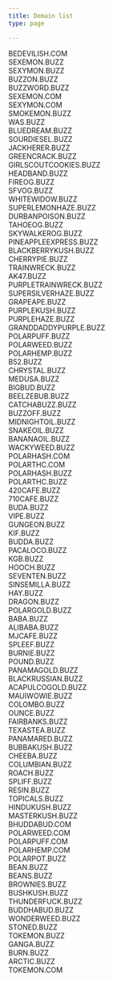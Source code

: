 ```yaml
---
title: Domain list
type: page

---
```


<div class="flex-container">
  <div class="flex-item">BEDEVILISH.COM</div>
  <div class="flex-item">SEXEMON.BUZZ</div>
  <div class="flex-item">SEXYMON.BUZZ</div>
  <div class="flex-item">BUZZON.BUZZ</div>
  <div class="flex-item">BUZZWORD.BUZZ</div>
  <div class="flex-item">SEXEMON.COM</div>
  <div class="flex-item">SEXYMON.COM</div>
  <div class="flex-item">SMOKEMON.BUZZ</div>
  <div class="flex-item">WAS.BUZZ</div>
  <div class="flex-item">BLUEDREAM.BUZZ</div>
  <div class="flex-item">SOURDIESEL.BUZZ</div>
  <div class="flex-item">JACKHERER.BUZZ</div>
  <div class="flex-item">GREENCRACK.BUZZ</div>
  <div class="flex-item">GIRLSCOUTCOOKIES.BUZZ</div>
  <div class="flex-item">HEADBAND.BUZZ</div>
  <div class="flex-item">FIREOG.BUZZ</div>
  <div class="flex-item">SFVOG.BUZZ</div>
  <div class="flex-item">WHITEWIDOW.BUZZ</div>
  <div class="flex-item">SUPERLEMONHAZE.BUZZ</div>
  <div class="flex-item">DURBANPOISON.BUZZ</div>
  <div class="flex-item">TAHOEOG.BUZZ</div>
  <div class="flex-item">SKYWALKEROG.BUZZ</div>
  <div class="flex-item">PINEAPPLEEXPRESS.BUZZ</div>
  <div class="flex-item">BLACKBERRYKUSH.BUZZ</div>
  <div class="flex-item">CHERRYPIE.BUZZ</div>
  <div class="flex-item">TRAINWRECK.BUZZ</div>
  <div class="flex-item">AK47.BUZZ</div>
  <div class="flex-item">PURPLETRAINWRECK.BUZZ</div>
  <div class="flex-item">SUPERSILVERHAZE.BUZZ</div>
  <div class="flex-item">GRAPEAPE.BUZZ</div>
  <div class="flex-item">PURPLEKUSH.BUZZ</div>
  <div class="flex-item">PURPLEHAZE.BUZZ</div>
  <div class="flex-item">GRANDDADDYPURPLE.BUZZ</div>
  <div class="flex-item">POLARPUFF.BUZZ</div>
  <div class="flex-item">POLARWEED.BUZZ</div>
  <div class="flex-item">POLARHEMP.BUZZ</div>
  <div class="flex-item">B52.BUZZ</div>
  <div class="flex-item">CHRYSTAL.BUZZ</div>
  <div class="flex-item">MEDUSA.BUZZ</div>
  <div class="flex-item">BIGBUD.BUZZ</div>
  <div class="flex-item">BEELZEBUB.BUZZ</div>
  <div class="flex-item">CATCHABUZZ.BUZZ</div>
  <div class="flex-item">BUZZOFF.BUZZ</div>
  <div class="flex-item">MIDNIGHTOIL.BUZZ</div>
  <div class="flex-item">SNAKEOIL.BUZZ</div>
  <div class="flex-item">BANANAOIL.BUZZ</div>
  <div class="flex-item">WACKYWEED.BUZZ</div>
  <div class="flex-item">POLARHASH.COM</div>
  <div class="flex-item">POLARTHC.COM</div>
  <div class="flex-item">POLARHASH.BUZZ</div>
  <div class="flex-item">POLARTHC.BUZZ</div>
  <div class="flex-item">420CAFE.BUZZ</div>
  <div class="flex-item">710CAFE.BUZZ</div>
  <div class="flex-item">BUDA.BUZZ</div>
  <div class="flex-item">VIPE.BUZZ</div>
  <div class="flex-item">GUNGEON.BUZZ</div>
  <div class="flex-item">KIF.BUZZ</div>
  <div class="flex-item">BUDDA.BUZZ</div>
  <div class="flex-item">PACALOCO.BUZZ</div>
  <div class="flex-item">KGB.BUZZ</div>
  <div class="flex-item">HOOCH.BUZZ</div>
  <div class="flex-item">SEVENTEN.BUZZ</div>
  <div class="flex-item">SINSEMILLA.BUZZ</div>
  <div class="flex-item">HAY.BUZZ</div>
  <div class="flex-item">DRAGON.BUZZ</div>
  <div class="flex-item">POLARGOLD.BUZZ</div>
  <div class="flex-item">BABA.BUZZ</div>
  <div class="flex-item">ALIBABA.BUZZ</div>
  <div class="flex-item">MJCAFE.BUZZ</div>
  <div class="flex-item">SPLEEF.BUZZ</div>
  <div class="flex-item">BURNIE.BUZZ</div>
  <div class="flex-item">POUND.BUZZ</div>
  <div class="flex-item">PANAMAGOLD.BUZZ</div>
  <div class="flex-item">BLACKRUSSIAN.BUZZ</div>
  <div class="flex-item">ACAPULCOGOLD.BUZZ</div>
  <div class="flex-item">MAUIWOWIE.BUZZ</div>
  <div class="flex-item">COLOMBO.BUZZ</div>
  <div class="flex-item">OUNCE.BUZZ</div>
  <div class="flex-item">FAIRBANKS.BUZZ</div>
  <div class="flex-item">TEXASTEA.BUZZ</div>
  <div class="flex-item">PANAMARED.BUZZ</div>
  <div class="flex-item">BUBBAKUSH.BUZZ</div>
  <div class="flex-item">CHEEBA.BUZZ</div>
  <div class="flex-item">COLUMBIAN.BUZZ</div>
  <div class="flex-item">ROACH.BUZZ</div>
  <div class="flex-item">SPLIFF.BUZZ</div>
  <div class="flex-item">RESIN.BUZZ</div>
  <div class="flex-item">TOPICALS.BUZZ</div>
  <div class="flex-item">HINDUKUSH.BUZZ</div>
  <div class="flex-item">MASTERKUSH.BUZZ</div>
  <div class="flex-item">BHUDDABUD.COM</div>
  <div class="flex-item">POLARWEED.COM</div>
  <div class="flex-item">POLARPUFF.COM</div>
  <div class="flex-item">POLARHEMP.COM</div>
  <div class="flex-item">POLARPOT.BUZZ</div>
  <div class="flex-item">BEAN.BUZZ</div>
  <div class="flex-item">BEANS.BUZZ</div>
  <div class="flex-item">BROWNIES.BUZZ</div>
  <div class="flex-item">BUSHKUSH.BUZZ</div>
  <div class="flex-item">THUNDERFUCK.BUZZ</div>
  <div class="flex-item">BUDDHABUD.BUZZ</div>
  <div class="flex-item">WONDERWEED.BUZZ</div>
  <div class="flex-item">STONED.BUZZ</div>
  <div class="flex-item">TOKEMON.BUZZ</div>
  <div class="flex-item">GANGA.BUZZ</div>
  <div class="flex-item">BURN.BUZZ</div>
  <div class="flex-item">ARCTIC.BUZZ</div>
  <div class="flex-item">TOKEMON.COM</div>
</div>
